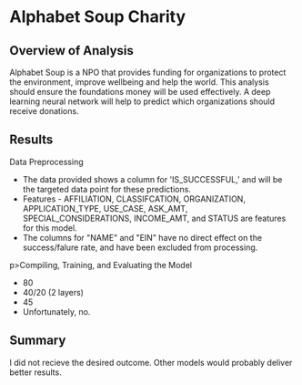 **<h1> Alphabet Soup Charity</h1>**
<h2> Overview of Analysis</h2>
<p>Alphabet Soup is a NPO that provides funding for organizations to protect the environment, improve wellbeing and help the world. This analysis should ensure the foundations money will be used effectively. A deep learning neural network will help to predict which organizations should receive donations. 
  
<h2> Results</h2> 

<p>Data Preprocessing
  
  -	The data provided shows a column for 'IS_SUCCESSFUL,' and will be the targeted data point for these predictions.
  -	Features - AFFILIATION, CLASSIFCATION, ORGANIZATION, APPLICATION_TYPE, USE_CASE, ASK_AMT, SPECIAL_CONSIDERATIONS, INCOME_AMT, and STATUS are features for this model.
  -	The columns for "NAME" and "EIN" have no direct effect on the success/falure rate, and have been excluded from processing.
  
p>Compiling, Training, and Evaluating the Model
-	80
-	40/20 (2 layers)
-	45
-	Unfortunately, no.

<h2> Summary</h2>
<p> I did not recieve the desired outcome. Other models would probably deliver better results. 

